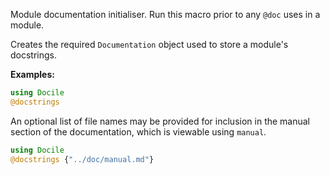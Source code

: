 Module documentation initialiser. Run this macro prior to any `@doc`
uses in a module.

Creates the required `Documentation` object used to store a module's
docstrings.

**Examples:**

```julia
using Docile
@docstrings
```

An optional list of file names may be provided for inclusion in the
manual section of the documentation, which is viewable using `manual`.

```julia
using Docile
@docstrings {"../doc/manual.md"}

```
